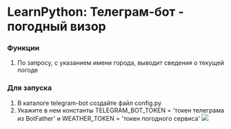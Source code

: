 LearnPython: Телеграм-бот - погодный визор
================================

### Функции

1. По запросу, с указанием имени города, выводит сведения о текущей погоде

### Для запуска

1. В каталоге telegram-bot создайте файл config.py
2. Укажите в нем константы TELEGRAM_BOT_TOKEN = 'токен телеграма из BotFather' и WEATHER_TOKEN = 'токен погодного сервиса' ![](https://home.openweathermap.org)